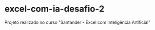 # excel-com-ia-desafio-2
Projeto realizado no curso "Santander - Excel com Inteligência Artificial"
